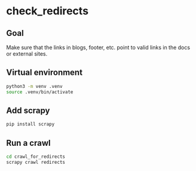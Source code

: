 # check_redirects

## Goal
Make sure that the links in blogs, footer, etc. point to valid links in the docs or external sites.

## Virtual environment

```bash
python3 -m venv .venv
source .venv/bin/activate
```

## Add scrapy

```bash
pip install scrapy
```

## Run a crawl

```bash
cd crawl_for_redirects
scrapy crawl redirects
```
